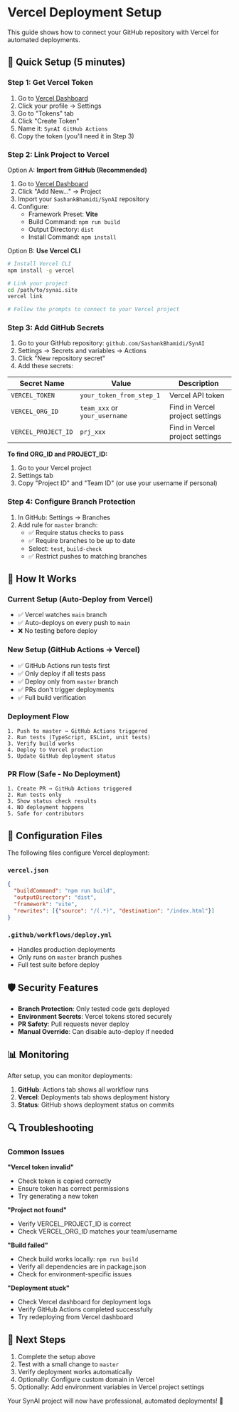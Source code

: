 # Vercel Deployment Setup

This guide shows how to connect your GitHub repository with Vercel for automated deployments.

## 🚀 Quick Setup (5 minutes)

### Step 1: Get Vercel Token

1. Go to [Vercel Dashboard](https://vercel.com/dashboard)
2. Click your profile → Settings
3. Go to "Tokens" tab
4. Click "Create Token"
5. Name it: `SynAI GitHub Actions`
6. Copy the token (you'll need it in Step 3)

### Step 2: Link Project to Vercel

Option A: **Import from GitHub (Recommended)**
1. Go to [Vercel Dashboard](https://vercel.com/dashboard)
2. Click "Add New..." → Project
3. Import your `SashankBhamidi/SynAI` repository
4. Configure:
   - Framework Preset: **Vite**
   - Build Command: `npm run build`
   - Output Directory: `dist`
   - Install Command: `npm install`

Option B: **Use Vercel CLI**
```bash
# Install Vercel CLI
npm install -g vercel

# Link your project
cd /path/to/synai.site
vercel link

# Follow the prompts to connect to your Vercel project
```

### Step 3: Add GitHub Secrets

1. Go to your GitHub repository: `github.com/SashankBhamidi/SynAI`
2. Settings → Secrets and variables → Actions
3. Click "New repository secret"
4. Add these secrets:

| Secret Name | Value | Description |
|-------------|--------|-------------|
| `VERCEL_TOKEN` | `your_token_from_step_1` | Vercel API token |
| `VERCEL_ORG_ID` | `team_xxx` or `your_username` | Find in Vercel project settings |
| `VERCEL_PROJECT_ID` | `prj_xxx` | Find in Vercel project settings |

**To find ORG_ID and PROJECT_ID:**
1. Go to your Vercel project
2. Settings tab
3. Copy "Project ID" and "Team ID" (or use your username if personal)

### Step 4: Configure Branch Protection

1. In GitHub: Settings → Branches
2. Add rule for `master` branch:
   - ✅ Require status checks to pass
   - ✅ Require branches to be up to date
   - Select: `test`, `build-check`
   - ✅ Restrict pushes to matching branches

## 🔄 How It Works

### Current Setup (Auto-Deploy from Vercel)
- ✅ Vercel watches `main` branch
- ✅ Auto-deploys on every push to `main`
- ❌ No testing before deploy

### New Setup (GitHub Actions → Vercel)
- ✅ GitHub Actions run tests first
- ✅ Only deploy if all tests pass
- ✅ Deploy only from `master` branch
- ✅ PRs don't trigger deployments
- ✅ Full build verification

### Deployment Flow

```
1. Push to master → GitHub Actions triggered
2. Run tests (TypeScript, ESLint, unit tests)
3. Verify build works
4. Deploy to Vercel production
5. Update GitHub deployment status
```

### PR Flow (Safe - No Deployment)

```
1. Create PR → GitHub Actions triggered  
2. Run tests only
3. Show status check results
4. NO deployment happens
5. Safe for contributors
```

## 🔧 Configuration Files

The following files configure Vercel deployment:

### `vercel.json`
```json
{
  "buildCommand": "npm run build",
  "outputDirectory": "dist",
  "framework": "vite",
  "rewrites": [{"source": "/(.*)", "destination": "/index.html"}]
}
```

### `.github/workflows/deploy.yml`
- Handles production deployments
- Only runs on `master` branch pushes
- Full test suite before deploy

## 🛡️ Security Features

- **Branch Protection**: Only tested code gets deployed
- **Environment Secrets**: Vercel tokens stored securely
- **PR Safety**: Pull requests never deploy
- **Manual Override**: Can disable auto-deploy if needed

## 📊 Monitoring

After setup, you can monitor deployments:

1. **GitHub**: Actions tab shows all workflow runs
2. **Vercel**: Deployments tab shows deployment history
3. **Status**: GitHub shows deployment status on commits

## 🔍 Troubleshooting

### Common Issues

**"Vercel token invalid"**
- Check token is copied correctly
- Ensure token has correct permissions
- Try generating a new token

**"Project not found"**
- Verify VERCEL_PROJECT_ID is correct
- Check VERCEL_ORG_ID matches your team/username

**"Build failed"**
- Check build works locally: `npm run build`
- Verify all dependencies are in package.json
- Check for environment-specific issues

**"Deployment stuck"**
- Check Vercel dashboard for deployment logs
- Verify GitHub Actions completed successfully
- Try redeploying from Vercel dashboard

## 🚀 Next Steps

1. Complete the setup above
2. Test with a small change to `master`
3. Verify deployment works automatically
4. Optionally: Configure custom domain in Vercel
5. Optionally: Add environment variables in Vercel project settings

Your SynAI project will now have professional, automated deployments! 🎉